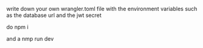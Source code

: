write down your own wrangler.toml file with the environment variables such as the database url and the jwt secret

do npm i

and a nmp run dev

